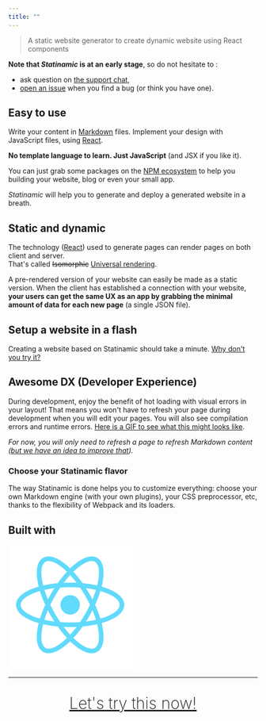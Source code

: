 ```yaml
---
title: ""
---
```


> A static website generator to create dynamic website using React components

**Note that _Statinamic_ is at an early stage**, so do not hesitate to :

- ask question on [the support chat](https://gitter.im/MoOx/statinamic),
- [open an issue](https://github.com/MoOx/statinamic/issues/new)
  when you find a bug (or think you have one).

## Easy to use

Write your content in [Markdown](https://en.wikipedia.org/wiki/Markdown) files.
Implement your design with JavaScript files, using [React](http://facebook.github.io/react/).

**No template language to learn. Just JavaScript** (and JSX if you like it).

You can just grab some packages on the [NPM ecosystem](http://npmjs.org/)
to help you building your website, blog or even your small app.

_Statinamic_ will help you to generate and deploy a generated website in a
breath.

## Static and dynamic

The technology
([React](http://jlongster.com/Removing-User-Interface-Complexity,-or-Why-React-is-Awesome))
used to generate pages can render pages on both client and server.  
That's called ~~Isomorphic~~
[Universal rendering](https://medium.com/@mjackson/universal-javascript-4761051b7ae9).

A pre-rendered version of your website can easily be made as a static version.
When the client has established a connection with your website,
**your users can get the same UX as an app by grabbing the minimal amount of
data for each new page** (a single JSON file).

## Setup a website in a flash

Creating a website based on Statinamic should take a minute.
[Why don't you try it?](docs/setup/)

## Awesome DX (Developer Experience)

During development, enjoy the benefit of hot loading with visual errors in your
layout! That means you won't have to refresh your page during development when
you will edit your pages. You will also see compilation errors and runtime errors.
[Here is a GIF to see what this might looks like](https://cloud.githubusercontent.com/assets/1539088/11611771/ae1a6bd8-9bac-11e5-9206-42447e0fe064.gif).

_For now, you will only need to refresh a page to refresh Markdown content
([but we have an idea to improve that](https://github.com/MoOx/statinamic/issues/11))._

### Choose your Statinamic flavor

The way Statinamic is done helps you to customize everything:
choose your own Markdown engine (with your own plugins), your CSS preprocessor,
etc, thanks to the flexibility of Webpack and its loaders.


## Built with

![React](assets/react.png)

---

<center style="margin: 2rem;">
  <a href="docs/setup/" style="font-size: 2rem; font-weight: 200;">
    Let's try this now!
  </a>
</center>
